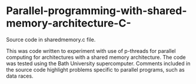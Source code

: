# Parallel-programming-with-shared-memory-architecture-C-

Source code in sharedmemory.c file.

This was code written to experiment with use of p-threads for parallel computing for architectures with a shared memory architecture. 
The code was tested using the Bath University supercomputer.
Comments included in the source code highlight problems specific to parallel programs, such as data races.
